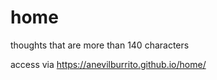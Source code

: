 # home
thoughts that are more than 140 characters 

access via
https://anevilburrito.github.io/home/

